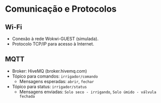 # Comunicação e Protocolos

## Wi-Fi

- Conexão à rede Wokwi-GUEST (simulada).
- Protocolo TCP/IP para acesso à Internet.

## MQTT

- Broker: HiveMQ (broker.hivemq.com)
- Tópico para comandos: `irrigador/comando`
  - Mensagens esperadas: `abrir`, `fechar`
- Tópico para status: `irrigador/status`
  - Mensagens enviadas: `Solo seco - irrigando`, `Solo úmido - válvula fechada`
